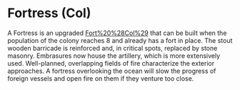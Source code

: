 # Fortress (Col)

A Fortress is an upgraded [Fort%20%28Col%29](fort) that can be built when the population of the colony reaches 8 and already has a fort in place. The stout wooden barricade is reinforced and, in critical spots, replaced by stone masonry. Embrasures now house the artillery, which is more extensively used. Well-planned, overlapping fields of fire characterize the exterior approaches. A fortress overlooking the ocean will slow the progress of foreign vessels and open fire on them if they venture too close.